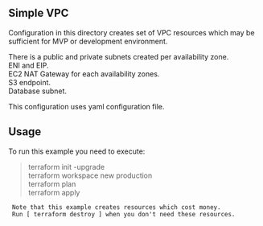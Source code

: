 ## Simple VPC
Configuration in this directory creates set of VPC resources which may be sufficient for MVP or development environment.

There is a public and private subnets created per availability zone.  
ENI and EIP.  
EC2 NAT Gateway for each availability zones.  
S3 endpoint.  
Database subnet.  

This configuration uses yaml configuration file.


## Usage
To run this example you need to execute:

> terraform init -upgrade  
> terraform workspace new production  
> terraform plan  
> terraform apply  

```
 Note that this example creates resources which cost money.
 Run [ terraform destroy ] when you don't need these resources.
```
